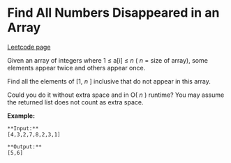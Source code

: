 # Find All Numbers Disappeared in an Array
[Leetcode page](https://leetcode.com/problems/find-all-numbers-disappeared-in-an-array/description)

Given an array of integers where 1 ≤ a[i] ≤ _n_ ( _n_ = size of array), some
elements appear twice and others appear once.

Find all the elements of [1, _n_ ] inclusive that do not appear in this array.

Could you do it without extra space and in O( _n_ ) runtime? You may assume
the returned list does not count as extra space.

**Example:**

    
    
    **Input:**
    [4,3,2,7,8,2,3,1]
    
    **Output:**
    [5,6]
    

